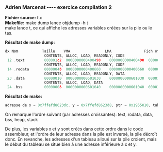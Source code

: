 ### Adrien Marcenat ---- exercice compilation 2

**Fichier source:** t.c  
**Makefile:** make dump lance objdump -h t  
make lance t, ce qui affiche les adresses variables créées sur la pile ou le tas.


**Résultat de make dump:**  
```c
dx Nom           Taille    VMA                LMA               Fich off  Algn  
                  CONTENTS, ALLOC, LOAD, READONLY, CODE  
 12 .text         000001c2  0000000000400490    0000000000400490  00000490  2**4  
                  CONTENTS, ALLOC, LOAD, READONLY, CODE  
 14 .rodata       00000048  0000000000400660    0000000000400660  00000660  2**3  
                  CONTENTS, ALLOC, LOAD, READONLY, DATA  
 23 .data         00000010  0000000000601030    0000000000601030  00001030  2**3  
                  CONTENTS, ALLOC, LOAD, DATA  
 24 .bss          00000008  0000000000601040    0000000000601040  00001040  2**0  
```

**Résultat de make:**  
```c
adresse de x = 0x7ffefd8623dc, y = 0x7ffefd8623d8, ptr = 0x1955010, tab[0]:0x7ffefd8623d0, tab[1]:0x7ffefd8623d4
```

On remarque l'ordre suivant (par adresses croissantes):
    text, rodata, data, bss, heap, stack

De plus, les variables x et y sont créés dans cette ordre dans le code assembleur, et l'ordre de leur adresse dans la pile est inversé, la pile décroît donc. En revanche, les adresses d'un tableau alloué sur la pile croient, mais le début du tableau se situe bien à une adresse inférieure à x et y.
